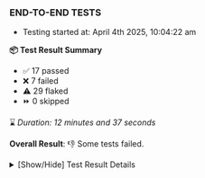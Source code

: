 ### END-TO-END TESTS

- Testing started at: April 4th 2025, 10:04:22 am

**📦 Test Result Summary**

- ✅ 17 passed
- ❌ 7 failed
- ⚠️ 29 flaked
- ⏩ 0 skipped

⌛ _Duration: 12 minutes and 37 seconds_

**Overall Result**: 👎 Some tests failed.



<details>
    <summary>[Show/Hide] Test Result Details</summary>
    <div markdown="1">

| Test | Browser | Test Case | Tags | Result |
| :---: | :---: | :--- | :---: | :---: |
| 1 | chromium-meshery-provider | Verify that UI components are displayed |  | ❌ |
| 2 | chromium-meshery-provider | Add a cluster connection by uploading kubeconfig file | unstable | ⚠️ |
| 3 | chromium-meshery-provider | Transition to disconnected state and then back to connected state | unstable | ⚠️ |
| 4 | chromium-meshery-provider | Transition to ignored state and then back to connected state | unstable | ⚠️ |
| 5 | chromium-meshery-provider | Transition to not found state and then back to connected state | unstable | ⚠️ |
| 6 | chromium-meshery-provider | Delete Kubernetes cluster connections | unstable | ⚠️ |
| 7 | chromium-meshery-provider | Verify Kanvas Snapshot using data-testid | unstable | ⚠️ |
| 8 | chromium-meshery-provider | Test if Settings button is displayed |  | ❌ |
| 9 | chromium-meshery-provider | Verify Configure Metrics Navigation and Settings | unstable | ⚠️ |
| 10 | chromium-meshery-provider | Configure Existing Istio adapter through Mesh Adapter URL from Management page | unstable | ⚠️ |
| 11 | chromium-meshery-provider | Verify Performance Analysis Details | unstable | ⚠️ |
| 12 | chromium-meshery-provider | Test if Notification button is displayed |  | ❌ |
| 13 | chromium-meshery-provider | Add performance profile with load generator &quot;fortio&quot; and service mesh &quot;None&quot; | unstable | ⚠️ |
| 14 | chromium-meshery-provider | Ping Istio Adapter | unstable | ⚠️ |
| 15 | chromium-meshery-provider | Verify Kanvas Details | unstable | ⚠️ |
| 16 | chromium-meshery-provider | Test if Profile button is displayed |  | ❌ |
| 17 | chromium-meshery-provider | View detailed result of a performance profile (Graph Visualiser) with load generator &quot;fortio&quot; and service mesh &quot;None&quot; | unstable | ⚠️ |
| 18 | chromium-meshery-provider | Aggregation Charts are displayed |  | ❌ |
| 19 | chromium-meshery-provider | Verify Meshery Docker Extension Details | unstable | ⚠️ |
| 20 | chromium-meshery-provider | Toggle &quot;Send Anonymous Usage Statistics&quot; | unstable | ⚠️ |
| 21 | chromium-meshery-provider | Edit the configuration of a performance profile with load generator &quot;fortio&quot; and service mesh &quot;None&quot; | unstable | ⚠️ |
| 22 | chromium-meshery-provider | Connect to Meshery Istio Adapter and configure it |  | ❌ |
| 23 | chromium-meshery-provider | Verify Meshery Design Embed Details | unstable | ⚠️ |
| 24 | chromium-meshery-provider | Toggle &quot;Send Anonymous Performance Results&quot; | unstable | ⚠️ |
| 25 | chromium-meshery-provider | Compare test of a performance profile with load generator &quot;fortio&quot; and service mesh &quot;None&quot; | unstable | ⚠️ |
| 26 | chromium-meshery-provider | Verify Meshery Catalog Section Details | unstable | ⚠️ |
| 27 | chromium-local-provider | Add a cluster connection by uploading kubeconfig file | unstable | ⚠️ |
| 28 | chromium-local-provider | Transition to disconnected state and then back to connected state | unstable | ⚠️ |
| 29 | chromium-local-provider | Transition to ignored state and then back to connected state | unstable | ⚠️ |
| 30 | chromium-local-provider | Transition to not found state and then back to connected state | unstable | ⚠️ |
| 31 | chromium-local-provider | Delete Kubernetes cluster connections | unstable | ⚠️ |
| 32 | chromium-local-provider | Verify Kanvas Snapshot using data-testid | unstable | ⚠️ |
| 33 | chromium-meshery-provider | Delete a performance profile with load generator &quot;fortio&quot; and service mesh &quot;None&quot; | unstable | ⚠️ |
| 34 | chromium-meshery-provider | Verify Meshery Adapter for Istio Section | unstable | ⚠️ |
| 35 | chromium-local-provider | Verify Performance Analysis Details | unstable | ⚠️ |
| 36 | chromium-local-provider | Verify Configure Metrics Navigation and Settings | unstable | ⚠️ |
| 37 | chromium-local-provider | Configure Existing Istio adapter through Mesh Adapter URL from Management page | unstable | ⚠️ |
| 38 | chromium-local-provider | Verify Meshery Adapter for Istio Section | unstable | ⚠️ |
| 39 | chromium-local-provider | Add performance profile with load generator &quot;fortio&quot; and service mesh &quot;None&quot; | unstable | ⚠️ |
| 40 | chromium-local-provider | Connect to Meshery Istio Adapter and configure it |  | ❌ |
| 41 | chromium-local-provider | Ping Istio Adapter | unstable | ⚠️ |
| 42 | chromium-local-provider | View detailed result of a performance profile (Graph Visualiser) with load generator &quot;fortio&quot; and service mesh &quot;None&quot; | unstable | ⚠️ |
| 43 | chromium-local-provider | Edit the configuration of a performance profile with load generator &quot;fortio&quot; and service mesh &quot;None&quot; | unstable | ⚠️ |
| 44 | chromium-local-provider | Compare test of a performance profile with load generator &quot;fortio&quot; and service mesh &quot;None&quot; | unstable | ⚠️ |
| 45 | chromium-local-provider | Delete a performance profile with load generator &quot;fortio&quot; and service mesh &quot;None&quot; | unstable | ⚠️ |

</div>
</details>


<!-- To see the full report, please visit our CI/CD pipeline with reporter. -->